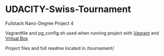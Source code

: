 # UDACITY-Swiss-Tournament
Fullstack Nano-Degree Project 4

Vagrantfile and pg_config.sh used when running project with [Vagrant](http://www.vagrantup.com/) and [Virtual Box](https://www.virtualbox.org/)

Project files and full readme located in /tournament/
